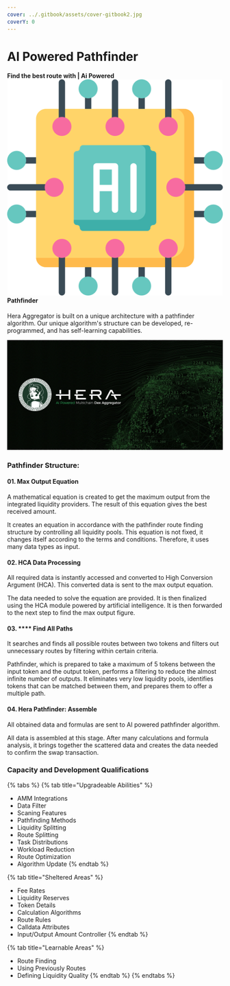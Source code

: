 ```yaml
---
cover: ../.gitbook/assets/cover-gitbook2.jpg
coverY: 0
---
```


# AI Powered Pathfinder

#### Find the best route with | Ai Powered <img src="../.gitbook/assets/ai-icon.png" alt="" data-size="line"> Pathfinder

Hera Aggregator is built on a unique architecture with a pathfinder algorithm. Our unique algorithm's structure can be developed, re-programmed, and has self-learning capabilities.

![](../.gitbook/assets/ai-powered-landing-min.jpg)

### **Pathfinder Structure:**&#x20;

#### 01. Max Output Equation

A mathematical equation is created to get the maximum output from the integrated liquidity providers. The result of this equation gives the best received amount.

It creates an equation in accordance with the pathfinder route finding structure by controlling all liquidity pools. This equation is not fixed, it changes itself according to the terms and conditions. Therefore, it uses many data types as input.

#### 02. HCA Data Processing

All required data is instantly accessed and converted to High Conversion Argument (HCA). This converted data is sent to the max output equation.

The data needed to solve the equation are provided. It is then finalized using the HCA module powered by artificial intelligence. It is then forwarded to the next step to find the max output figure.

#### 03. **** Find All Paths

It searches and finds all possible routes between two tokens and filters out unnecessary routes by filtering within certain criteria.

Pathfinder, which is prepared to take a maximum of 5 tokens between the input token and the output token, performs a filtering to reduce the almost infinite number of outputs. It eliminates very low liquidity pools, identifies tokens that can be matched between them, and prepares them to offer a multiple path.

#### 04. Hera Pathfinder: Assemble&#x20;

All obtained data and formulas are sent to AI powered pathfinder algorithm.

All data is assembled at this stage. After many calculations and formula analysis, it brings together the scattered data and creates the data needed to confirm the swap transaction.



### Capacity and Development Qualifications

{% tabs %}
{% tab title="Upgradeable Abilities" %}
* AMM Integrations
* Data Filter
* Scaning Features
* Pathfinding Methods
* Liquidity Splitting
* Route Splitting
* Task Distributions
* Workload Reduction
* Route Optimization
* Algorithm Update
{% endtab %}

{% tab title="Sheltered Areas" %}
* Fee Rates
* Liquidity Reserves
* Token Details
* Calculation Algorithms
* Route Rules
* Calldata Attributes
* Input/Output Amount Controller
{% endtab %}

{% tab title="Learnable Areas" %}
* Route Finding
* Using Previously Routes
* Defining Liquidity Quality
{% endtab %}
{% endtabs %}
